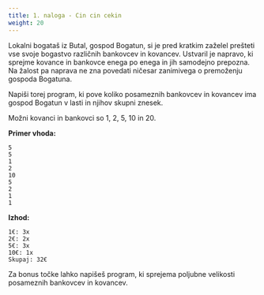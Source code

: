 ```yaml
---
title: 1. naloga - Cin cin cekin
weight: 20
---
```


Lokalni bogataš iz Butal, gospod Bogatun, si je pred kratkim zaželel prešteti vse svoje bogastvo različnih bankovcev in kovancev. Ustvaril je napravo, ki sprejme kovance in bankovce enega po enega in jih samodejno prepozna. Na žalost pa naprava ne zna povedati ničesar zanimivega o premoženju gospoda Bogatuna.

Napiši torej program, ki pove koliko posameznih bankovcev in kovancev ima gospod Bogatun v lasti in njihov skupni znesek.

Možni kovanci in bankovci so 1, 2, 5, 10 in 20.

**Primer vhoda:**

```
5
5
1
2
10
5
2
1
1
```

**Izhod:**

```
1€: 3x
2€: 2x
5€: 3x
10€: 1x
Skupaj: 32€
```

Za bonus točke lahko napišeš program, ki sprejema poljubne velikosti posameznih bankovcev in kovancev.
